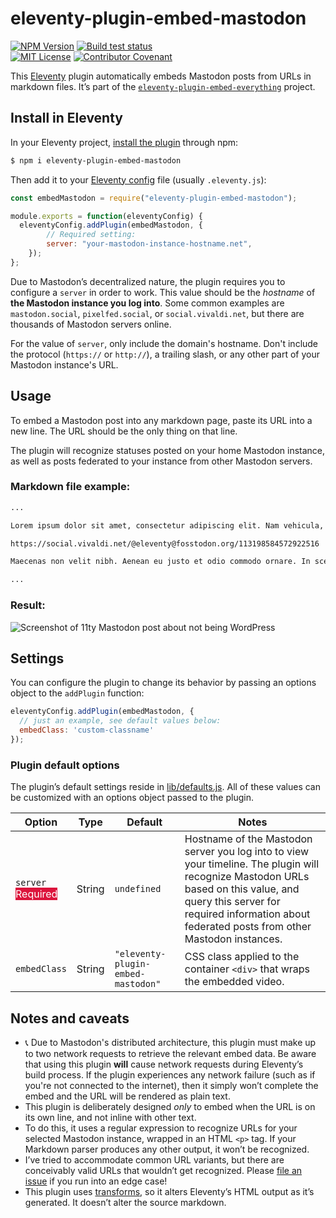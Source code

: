 # eleventy-plugin-embed-mastodon

[![NPM Version](https://img.shields.io/npm/v/eleventy-plugin-embed-mastodon?style=for-the-badge)](https://www.npmjs.com/package/eleventy-plugin-embed-mastodon)
[![Build test status](https://img.shields.io/github/actions/workflow/status/gfscott/eleventy-plugin-embed-everything/test.yml?branch=main&style=for-the-badge)](https://github.com/gfscott/eleventy-plugin-embed-everything/actions/workflows/test.yml?query=branch%3Amain)\
[![MIT License](https://img.shields.io/github/license/gfscott/eleventy-plugin-embed-everything?style=for-the-badge)](https://github.com/gfscott/eleventy-plugin-embed-everything/blob/main/LICENSE)
[![Contributor Covenant](https://img.shields.io/badge/Contributor%20Covenant-v2.0-ff69b4.svg?style=for-the-badge)](https://github.com/gfscott/eleventy-plugin-embed-everything/blob/main/CODE_OF_CONDUCT.md)

This [Eleventy](https://www.11ty.dev/) plugin automatically embeds Mastodon posts from URLs in markdown files. It’s part of the [`eleventy-plugin-embed-everything`](https://gfscott.com/embed-everything/) project.

## Install in Eleventy

In your Eleventy project, [install the plugin](https://www.11ty.dev/docs/plugins/#adding-a-plugin) through npm:

```sh
$ npm i eleventy-plugin-embed-mastodon
```

Then add it to your [Eleventy config](https://www.11ty.dev/docs/config/) file (usually `.eleventy.js`):

```javascript
const embedMastodon = require("eleventy-plugin-embed-mastodon");

module.exports = function(eleventyConfig) {
  eleventyConfig.addPlugin(embedMastodon, {
		// Required setting:
		server: "your-mastodon-instance-hostname.net",
	});
};
```

Due to Mastodon’s decentralized nature, the plugin requires you to configure a `server` in order to work. This value should be the *hostname* of **the Mastodon instance you log into**. Some common examples are `mastodon.social`, `pixelfed.social`, or `social.vivaldi.net`, but there are thousands of Mastodon servers online.

For the value of `server`, only include the domain's hostname. Don't include the protocol (`https://` or `http://`), a trailing slash, or any other part of your Mastodon instance's URL.

## Usage

To embed a Mastodon post into any markdown page, paste its URL into a new line. The URL should be the only thing on that line.

The plugin will recognize statuses posted on your home Mastodon instance, as well as posts federated to your instance from other Mastodon servers.

### Markdown file example:

```markdown
...

Lorem ipsum dolor sit amet, consectetur adipiscing elit. Nam vehicula, elit vel condimentum porta, purus.

https://social.vivaldi.net/@eleventy@fosstodon.org/113198584572922516

Maecenas non velit nibh. Aenean eu justo et odio commodo ornare. In scelerisque sapien at.

...
```

### Result:

![Screenshot of 11ty Mastodon post about not being WordPress](https://github.com/user-attachments/assets/6ab7fcb4-ab55-4992-990d-05eb025c8388)

## Settings

You can configure the plugin to change its behavior by passing an options object to the `addPlugin` function:

```javascript
eleventyConfig.addPlugin(embedMastodon, {
  // just an example, see default values below:
  embedClass: 'custom-classname'
});
```

### Plugin default options

The plugin’s default settings reside in [lib/defaults.js](lib/defaults.js). All of these values can be customized with an options object passed to the plugin.

Option | Type | Default | Notes
---|---|---|---
`server` <br><span style="background-color: crimson; color: white">Required</span> | String | `undefined` | Hostname of the Mastodon server you log into to view your timeline. The plugin will recognize Mastodon URLs based on this value, and query this server for required information about federated posts from other Mastodon instances.
`embedClass` | String | `"eleventy-plugin-embed-mastodon"` | CSS class applied to the container `<div>` that wraps the embedded video.

## Notes and caveats

- 📞 Due to Mastodon's distributed architecture, this plugin must make up to two network requests to retrieve the relevant embed data. Be aware that using this plugin **will** cause network requests during Eleventy’s build process. If the plugin experiences any network failure (such as if you're not connected to the internet), then it simply won’t complete the embed and the URL will be rendered as plain text.
- This plugin is deliberately designed _only_ to embed when the URL is on its own line, and not inline with other text.
- To do this, it uses a regular expression to recognize URLs for your selected Mastodon instance, wrapped in an HTML `<p>` tag. If your Markdown parser produces any other output, it won’t be recognized.
- I’ve tried to accommodate common URL variants, but there are conceivably valid URLs that wouldn’t get recognized. Please [file an issue](https://github.com/gfscott/eleventy-plugin-embed-everything/issues/new) if you run into an edge case!
- This plugin uses [transforms](https://www.11ty.dev/docs/config/#transforms), so it alters Eleventy’s HTML output as it’s generated. It doesn’t alter the source markdown.

